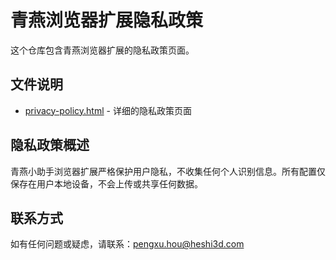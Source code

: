 # 青燕浏览器扩展隐私政策

这个仓库包含青燕浏览器扩展的隐私政策页面。

## 文件说明

- [privacy-policy.html](./privacy-policy.html) - 详细的隐私政策页面

## 隐私政策概述

青燕小助手浏览器扩展严格保护用户隐私，不收集任何个人识别信息。所有配置仅保存在用户本地设备，不会上传或共享任何数据。

## 联系方式

如有任何问题或疑虑，请联系：pengxu.hou@heshi3d.com